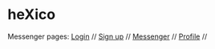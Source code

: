 # heXico
Messenger pages:
[Login](https://nda-kd.github.io/heXico/#/) //
[Sign up](https://nda-kd.github.io/heXico/#/Signup) //
[Messenger](https://nda-kd.github.io/heXico/#/messenger) //
[Profile](https://nda-kd.github.io/heXico/#/profile) //
